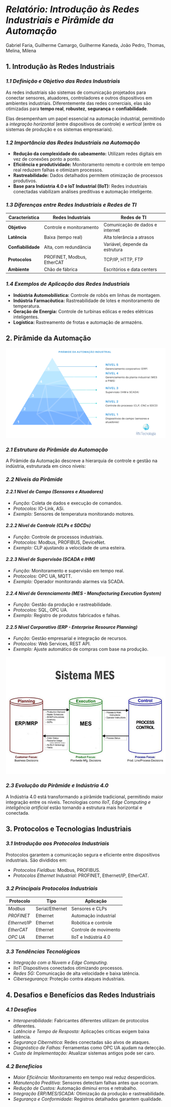 # *Relatório: Introdução às Redes Industriais e Pirâmide da Automação*

Gabriel Faria, Guilherme Camargo, Guilherme Kaneda, João Pedro, Thomas, Melina, Milena

## **1. Introdução às Redes Industriais**

### *1.1 Definição e Objetivo das Redes Industriais*

As redes industriais são sistemas de comunicação projetados para conectar sensores, atuadores, controladores e outros dispositivos em ambientes industriais. Diferentemente das redes comerciais, elas são otimizadas para **tempo real**, **robustez**, **segurança** e **confiabilidade**.

Elas desempenham um papel essencial na automação industrial, permitindo a *integração horizontal* (entre dispositivos de controle) e *vertical* (entre os sistemas de produção e os sistemas empresariais).

### *1.2 Importância das Redes Industriais na Automação*

- **Redução da complexidade do cabeamento:** Utilizam redes digitais em vez de conexões ponto a ponto.
- **Eficiência e produtividade:** Monitoramento remoto e controle em tempo real reduzem falhas e otimizam processos.
- **Rastreabilidade:** Dados detalhados permitem otimização de processos produtivos.
- **Base para Indústria 4.0 e IoT Industrial (IIoT):** Redes industriais conectadas viabilizam análises preditivas e automação inteligente.

### *1.3 Diferenças entre Redes Industriais e Redes de TI*

| Característica | Redes Industriais | Redes de TI |
| --- | --- | --- |
| **Objetivo** | Controle e monitoramento | Comunicação de dados e internet |
| **Latência** | Baixa (tempo real) | Alta tolerância a atrasos |
| **Confiabilidade** | Alta, com redundância | Variável, depende da estrutura |
| **Protocolos** | PROFINET, Modbus, EtherCAT | TCP/IP, HTTP, FTP |
| **Ambiente** | Chão de fábrica | Escritórios e data centers |

### *1.4 Exemplos de Aplicação das Redes Industriais*

- **Indústria Automobilística:** Controle de robôs em linhas de montagem.
- **Indústria Farmacêutica:** Rastreabilidade de lotes e monitoramento de temperatura.
- **Geração de Energia:** Controle de turbinas eólicas e redes elétricas inteligentes.
- **Logística:** Rastreamento de frotas e automação de armazéns.

## **2. Pirâmide da Automação**

![piramide](image.png)

### *2.1 Estrutura da Pirâmide da Automação*

A Pirâmide da Automação descreve a hierarquia de controle e gestão na indústria, estruturada em cinco níveis:

### *2.2 Níveis da Pirâmide*

#### *2.2.1 Nível de Campo (Sensores e Atuadores)*
- *Função:* Coleta de dados e execução de comandos.
- *Protocolos:* IO-Link, ASi.
- *Exemplo:* Sensores de temperatura monitorando motores.

#### *2.2.2 Nível de Controle (CLPs e SDCDs)*
- *Função:* Controle de processos industriais.
- *Protocolos:* Modbus, PROFIBUS, DeviceNet.
- *Exemplo:* CLP ajustando a velocidade de uma esteira.

#### *2.2.3 Nível de Supervisão (SCADA e IHM)*
- *Função:* Monitoramento e supervisão em tempo real.
- *Protocolos:* OPC UA, MQTT.
- *Exemplo:* Operador monitorando alarmes via SCADA.

#### *2.2.4 Nível de Gerenciamento (MES - Manufacturing Execution System)*
- *Função:* Gestão da produção e rastreabilidade.
- *Protocolos:* SQL, OPC UA.
- *Exemplo:* Registro de produtos fabricados e falhas.

#### *2.2.5 Nível Corporativo (ERP - Enterprise Resource Planning)*
- *Função:* Gestão empresarial e integração de recursos.
- *Protocolos:* Web Services, REST API.
- *Exemplo:* Ajuste automático de compras com base na produção.

![mes](mes.jpg)

### *2.3 Evolução da Pirâmide e Indústria 4.0*

A Indústria 4.0 está transformando a pirâmide tradicional, permitindo maior integração entre os níveis. Tecnologias como *IIoT, Edge Computing e inteligência artificial* estão tornando a estrutura mais horizontal e conectada.

## **3. Protocolos e Tecnologias Industriais**

### *3.1 Introdução aos Protocolos Industriais*

Protocolos garantem a comunicação segura e eficiente entre dispositivos industriais. São divididos em:
- *Protocolos Fieldbus:* Modbus, PROFIBUS.
- *Protocolos Ethernet Industrial:* PROFINET, Ethernet/IP, EtherCAT.

### *3.2 Principais Protocolos Industriais*

| Protocolo | Tipo | Aplicação |
| --- | --- | --- |
| *Modbus* | Serial/Ethernet | Sensores e CLPs |
| *PROFINET* | Ethernet | Automação industrial |
| *Ethernet/IP* | Ethernet | Robótica e controle |
| *EtherCAT* | Ethernet | Controle de movimento |
| *OPC UA* | Ethernet | IIoT e Indústria 4.0 |

### *3.3 Tendências Tecnológicas*

- *Integração com a Nuvem e Edge Computing.*
- *IIoT:* Dispositivos conectados otimizando processos.
- *Redes 5G:* Comunicação de alta velocidade e baixa latência.
- *Cibersegurança:* Proteção contra ataques industriais.

## **4. Desafios e Benefícios das Redes Industriais**

### *4.1 Desafios*

- *Interoperabilidade:* Fabricantes diferentes utilizam de protocolos diferentes.
- *Latência e Tempo de Resposta:* Aplicações críticas exigem baixa latência.
- *Segurança Cibernética:* Redes conectadas são alvos de ataques.
- *Diagnóstico de Falhas:* Ferramentas como OPC UA ajudam na detecção.
- *Custo de Implementação:* Atualizar sistemas antigos pode ser caro.

### *4.2 Benefícios*

- *Maior Eficiência:* Monitoramento em tempo real reduz desperdícios.
- *Manutenção Preditiva:* Sensores detectam falhas antes que ocorram.
- *Redução de Custos:* Automação diminui erros e retrabalho.
- *Integração ERP/MES/SCADA:* Otimização da produção e rastreabilidade.
- *Segurança e Conformidade:* Registros detalhados garantem qualidade.